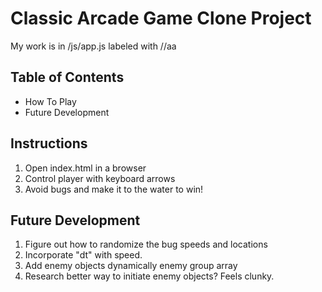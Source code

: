 # Classic Arcade Game Clone Project

My work is in /js/app.js labeled with //aa

## Table of Contents

- How To Play
- Future Development

## Instructions

1. Open index.html in a browser
2. Control player with keyboard arrows
3. Avoid bugs and make it to the water to win!

## Future Development

1. Figure out how to randomize the bug speeds and locations
2. Incorporate "dt" with speed.
3. Add enemy objects dynamically enemy group array
4. Research better way to initiate enemy objects? Feels clunky.
